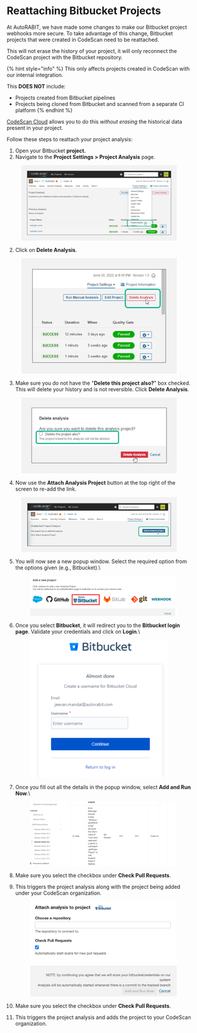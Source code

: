# Reattaching Bitbucket Projects

At AutoRABIT, we have made some changes to make our Bitbucket project webhooks more secure. To take advantage of this change, Bitbucket projects that were created in CodeScan need to be reattached.

This will not erase the history of your project, it will only reconnect the CodeScan project with the Bitbucket repository.

{% hint style="info" %}
This only affects projects created in CodeScan with our internal integration.

This **DOES NOT** include:

* Projects created from Bitbucket pipelines
* Projects being cloned from Bitbucket and scanned from a separate CI platform
{% endhint %}

[CodeScan Cloud](https://www.codescan.io/products/cloud/) allows you to do this _without erasing_ the historical data present in your project.

Follow these steps to reattach your project analysis:

1. Open your Bitbucket **project.**
2. Navigate to the **Project Settings > Project Analysis** page.

<figure><img src="../../../../.gitbook/assets/image (444).png" alt=""><figcaption></figcaption></figure>

2. Click on **Delete Analysis**.

<figure><img src="../../../../.gitbook/assets/image (445).png" alt=""><figcaption></figcaption></figure>

3. Make sure you do not have the "**Delete this project also?**" box checked. This will delete your history and is not reversible. Click **Delete Analysis**.

<figure><img src="../../../../.gitbook/assets/image (446).png" alt=""><figcaption></figcaption></figure>

4. Now use the **Attach Analysis Project** button at the top right of the screen to re-add the link.

<figure><img src="../../../../.gitbook/assets/image (447).png" alt=""><figcaption></figcaption></figure>

5.  You will now see a new popup window. Select the required option from the options given (e.g., Bitbucket).\\

    <figure><img src="../../../../.gitbook/assets/image (1) (1).png" alt=""><figcaption></figcaption></figure>
6.  Once you select **Bitbucket**, it will redirect you to the **Bitbucket login page**. Validate your credentials and click on **Login**.\\

    <figure><img src="../../../../.gitbook/assets/image (1) (1) (1).png" alt="" width="375"><figcaption></figcaption></figure>
7.  Once you fill out all the details in the popup window, select **Add and Run Now**.\\

    <figure><img src="../../../../.gitbook/assets/image (2).png" alt=""><figcaption></figcaption></figure>
8. Make sure you select the checkbox under **Check Pull Requests**.
9.  This triggers the project analysis along with the project being added under your CodeScan organization.

    <figure><img src="../../../../.gitbook/assets/image (2) (1).png" alt=""><figcaption></figcaption></figure>
10. Make sure you select the checkbox under **Check Pull Requests**.
11. This triggers the project analysis and adds the project to your CodeScan organization.
